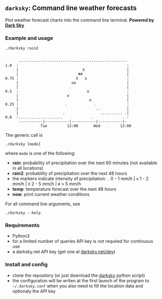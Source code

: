 ## `darksky`: Command line weather forecasts 

Plot weather forecast charts into the command line terminal. **Powered by [Dark Sky](https://darksky.net/poweredby)**




### Example and usage ###


```
./darksky rain2
```


```

      ------------------------------------------------- 
1.0  :                                                 :
     |                             X                   |
     |                           ##                    |
0.75 :                          X   o                  :
     |                        oo                       |
     |                       .                         |
0.5  :                               o                 :
     |                      o                          |
     |                                o                |
0.25 :                     .            .              :
     |                                   ..            |
     |                    .                .......... .|
0.0  :....................             .             . :
      -----------|-----------|-----------|-----------|- 
                Tue         12:00       Wed         12:00 

```


The generic call is 

```
./darksky [mode]
```

where `mode` is one of the following:

* **rain**: probability of precipitation over the next 60 minutes (not available in all locations)
* **rain2**: probability of precipitation over the next 48 hours
* the markers indicate intensity of precipitation:
   `.` 0 - 1 mm/h | `o` 1 - 2 mm/h | `X` 2 - 5 mm/h | `#`   > 5 mm/h
* **temp**: temperature forecast over the next 48 hours
* **now**: print current weather conditions

For all command line arguments, see

```
./darksky --help
```

 
### Requirements ###

* Python3
* for a limited number of queries API key is not required for continuous use
* a darksky.net API key (get one at [darksky.net/dev](https://darksky.net/dev))


### Install and config ###

* clone the repository (or just download the [darksky](darksky) python script)
* the configuration will be writen at the first launch of the program to `~/.darksky.conf` when you also need to fill the location data and optionaly the API key



